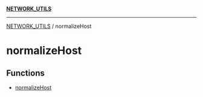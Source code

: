 [**NETWORK_UTILS**](../README.md)

***

[NETWORK_UTILS](../README.md) / normalizeHost

# normalizeHost

## Functions

- [normalizeHost](functions/normalizeHost.md)
